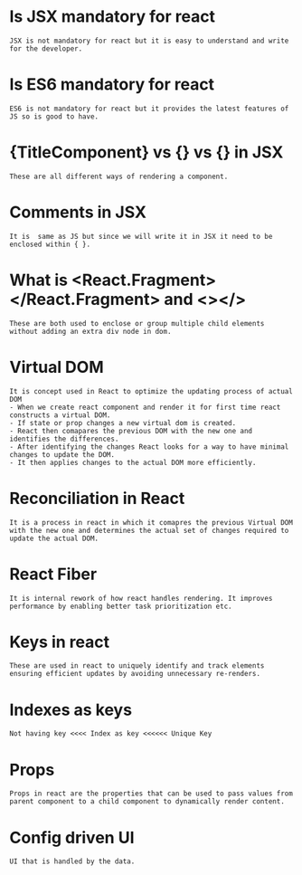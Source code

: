# Is JSX mandatory for react

    JSX is not mandatory for react but it is easy to understand and write for the developer.

# Is ES6 mandatory for react

    ES6 is not mandatory for react but it provides the latest features of JS so is good to have.

# {TitleComponent} vs {<TitleComponent/>} vs {<TitleComponent></TitleComponent>} in JSX

    These are all different ways of rendering a component.

# Comments in JSX

    It is  same as JS but since we will write it in JSX it need to be enclosed within { }.

# What is <React.Fragment></React.Fragment> and <></>

    These are both used to enclose or group multiple child elements without adding an extra div node in dom.

# Virtual DOM

    It is concept used in React to optimize the updating process of actual DOM
    - When we create react component and render it for first time react constructs a virtual DOM.
    - If state or prop changes a new virtual dom is created.
    - React then comapares the previous DOM with the new one and identifies the differences.
    - After identifying the changes React looks for a way to have minimal changes to update the DOM.
    - It then applies changes to the actual DOM more efficiently.

# Reconciliation in React

    It is a process in react in which it comapres the previous Virtual DOM with the new one and determines the actual set of changes required to update the actual DOM.

# React Fiber

    It is internal rework of how react handles rendering. It improves performance by enabling better task prioritization etc.

# Keys in react

    These are used in react to uniquely identify and track elements ensuring efficient updates by avoiding unnecessary re-renders.

# Indexes as keys

    Not having key <<<< Index as key <<<<<< Unique Key

# Props

    Props in react are the properties that can be used to pass values from parent component to a child component to dynamically render content.

# Config driven UI

    UI that is handled by the data.
